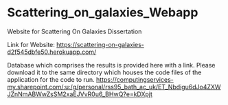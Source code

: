 # Scattering_on_galaxies_Webapp
Website for Scattering On Galaxies Dissertation

Link for Website: https://scattering-on-galaxies-d2f545dbfe50.herokuapp.com/

Database which comprises the results is provided here with a link.
Please download it to the same directory which houses the code files of the application for the code to run.
https://computingservices-my.sharepoint.com/:u:/g/personal/rss95_bath_ac_uk/ET_Nbdigu6dJo4ZXWJZnNmABWwZsSM2xaEJVvR0u6_BHwQ?e=kDXpjt
